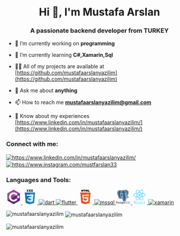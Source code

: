 <h1 align="center">Hi 👋, I'm Mustafa Arslan</h1>
<h3 align="center">A passionate backend developer from TURKEY</h3>

- 🔭 I’m currently working on **programming**

- 🌱 I’m currently learning **C#,Xamarin,Sql**

- 👨‍💻 All of my projects are available at [https://github.com/mustafaarslanyazilim](https://github.com/mustafaarslanyazilim)

- 💬 Ask me about **anything**

- 📫 How to reach me **mustafaarslanyazilim@gmail.com**

- 📄 Know about my experiences [https://www.linkedin.com/in/mustafaarslanyazilim/](https://www.linkedin.com/in/mustafaarslanyazilim/)

<h3 align="left">Connect with me:</h3>
<p align="left">
<a href="https://linkedin.com/in/https://www.linkedin.com/in/mustafaarslanyazilim/" target="blank"><img align="center" src="https://raw.githubusercontent.com/rahuldkjain/github-profile-readme-generator/master/src/images/icons/Social/linked-in-alt.svg" alt="https://www.linkedin.com/in/mustafaarslanyazilim/" height="30" width="40" /></a>
<a href="https://instagram.com/https://www.instagram.com/mustfarslan33" target="blank"><img align="center" src="https://raw.githubusercontent.com/rahuldkjain/github-profile-readme-generator/master/src/images/icons/Social/instagram.svg" alt="https://www.instagram.com/mustfarslan33" height="30" width="40" /></a>
</p>

<h3 align="left">Languages and Tools:</h3>
<p align="left"> <a href="https://www.w3schools.com/cs/" target="_blank" rel="noreferrer"> <img src="https://raw.githubusercontent.com/devicons/devicon/master/icons/csharp/csharp-original.svg" alt="csharp" width="40" height="40"/> </a> <a href="https://www.w3schools.com/css/" target="_blank" rel="noreferrer"> <img src="https://raw.githubusercontent.com/devicons/devicon/master/icons/css3/css3-original-wordmark.svg" alt="css3" width="40" height="40"/> </a> <a href="https://dart.dev" target="_blank" rel="noreferrer"> <img src="https://www.vectorlogo.zone/logos/dartlang/dartlang-icon.svg" alt="dart" width="40" height="40"/> </a> <a href="https://flutter.dev" target="_blank" rel="noreferrer"> <img src="https://www.vectorlogo.zone/logos/flutterio/flutterio-icon.svg" alt="flutter" width="40" height="40"/> </a> <a href="https://www.w3.org/html/" target="_blank" rel="noreferrer"> <img src="https://raw.githubusercontent.com/devicons/devicon/master/icons/html5/html5-original-wordmark.svg" alt="html5" width="40" height="40"/> </a> <a href="https://www.microsoft.com/en-us/sql-server" target="_blank" rel="noreferrer"> <img src="https://www.svgrepo.com/show/303229/microsoft-sql-server-logo.svg" alt="mssql" width="40" height="40"/> </a> <a href="https://www.postgresql.org" target="_blank" rel="noreferrer"> <img src="https://raw.githubusercontent.com/devicons/devicon/master/icons/postgresql/postgresql-original-wordmark.svg" alt="postgresql" width="40" height="40"/> </a> <a href="https://reactjs.org/" target="_blank" rel="noreferrer"> <img src="https://raw.githubusercontent.com/devicons/devicon/master/icons/react/react-original-wordmark.svg" alt="react" width="40" height="40"/> </a> <a href="https://dotnet.microsoft.com/apps/xamarin" target="_blank" rel="noreferrer"> <img src="https://raw.githubusercontent.com/detain/svg-logos/780f25886640cef088af994181646db2f6b1a3f8/svg/xamarin.svg" alt="xamarin" width="40" height="40"/> </a> </p>

<p><img align="left" src="https://github-readme-stats.vercel.app/api/top-langs?username=mustafaarslanyazilim&show_icons=true&locale=en&layout=compact" alt="mustafaarslanyazilim" /></p>

<p>&nbsp;<img align="center" src="https://github-readme-stats.vercel.app/api?username=mustafaarslanyazilim&show_icons=true&locale=en" alt="mustafaarslanyazilim" /></p>

<p><img align="center" src="https://github-readme-streak-stats.herokuapp.com/?user=mustafaarslanyazilim&" alt="mustafaarslanyazilim" /></p>
